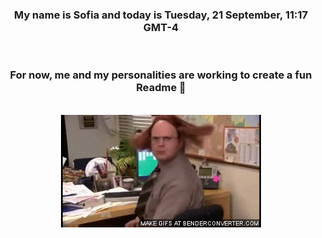 


<div align="center">
<h3 >My name is Sofia and today is Tuesday, 21 September, 11:17 GMT-4</h3><br>
<h3 >For now, me and my personalities are working to create a fun Readme 👋
</h3><br>
<img src='img/dwight.gif' alt='working...'/>
</div>

